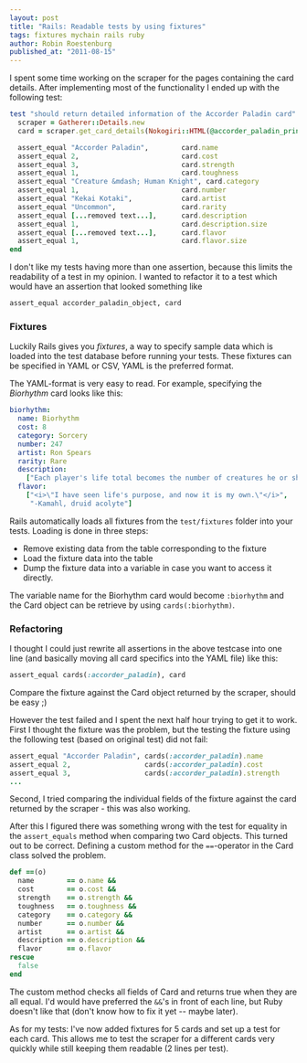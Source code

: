 ```yaml
---
layout: post
title: "Rails: Readable tests by using fixtures"
tags: fixtures mychain rails ruby
author: Robin Roestenburg
published_at: "2011-08-15"
---
```

I spent some time working on the scraper for the pages containing the card details. After implementing most of the functionality I ended up with the following test:

~~~ ruby
test "should return detailed information of the Accorder Paladin card" do
  scraper = Gatherer::Details.new
  card = scraper.get_card_details(Nokogiri::HTML(@accorder_paladin_printed_html))

  assert_equal "Accorder Paladin",        card.name
  assert_equal 2,                         card.cost
  assert_equal 3,                         card.strength
  assert_equal 1,                         card.toughness
  assert_equal "Creature &mdash; Human Knight", card.category
  assert_equal 1,                         card.number
  assert_equal "Kekai Kotaki",            card.artist
  assert_equal "Uncommon",                card.rarity
  assert_equal [...removed text...],      card.description
  assert_equal 1,                         card.description.size
  assert_equal [...removed text...],      card.flavor
  assert_equal 1,                         card.flavor.size
end
~~~

I don't like my tests having more than one assertion, because this limits the readability of a test in my opinion. I wanted to refactor it to a test which would have an assertion that looked something like

~~~ ruby
assert_equal accorder_paladin_object, card
~~~

### Fixtures
Luckily Rails gives you *fixtures*, a way to specify sample data which is loaded into the test database before running your tests. These fixtures can be specified in YAML or CSV, YAML is the preferred format.

The YAML-format is very easy to read. For example, specifying the *Biorhythm* card looks like this:

~~~ yaml
biorhythm:
  name: Biorhythm
  cost: 8
  category: Sorcery
  number: 247
  artist: Ron Spears
  rarity: Rare
  description:
    ["Each player's life total becomes the number of creatures he or she controls."]
  flavor:
    ["<i>\"I have seen life's purpose, and now it is my own.\"</i>",
     "‐Kamahl, druid acolyte"]
~~~

Rails automatically loads all fixtures from the `test/fixtures` folder into your tests. Loading is done in three steps:

*    Remove existing data from the table corresponding to the fixture
*    Load the fixture data into the table
*    Dump the fixture data into a variable in case you want to access it directly.

The variable name for the Biorhythm card would become `:biorhythm` and the Card object can be retrieve by using `cards(:biorhythm)`.

### Refactoring
I thought I could just rewrite all assertions in the above testcase into one line (and basically moving all card specifics into the YAML file) like this:

~~~ ruby
assert_equal cards(:accorder_paladin), card
~~~

Compare the fixture against the Card object returned by the scraper, should be easy ;)

However the test failed and I spent the next half hour trying to get it to work. First I thought the fixture was the problem, but the testing the fixture using the following test (based on original test) did not fail:

~~~ ruby
assert_equal "Accorder Paladin", cards(:accorder_paladin).name
assert_equal 2,                  cards(:accorder_paladin).cost
assert_equal 3,                  cards(:accorder_paladin).strength
...
~~~

Second, I tried comparing the individual fields of the fixture against the card returned by the scraper - this was also working.

After this I figured there was something wrong with the test for equality in the `assert_equals` method when comparing two Card objects. This turned out to be correct. Defining a custom method for the `==`-operator in the Card class solved the problem.

~~~ ruby
def ==(o)
  name        == o.name &&
  cost        == o.cost &&
  strength    == o.strength &&
  toughness   == o.toughness &&
  category    == o.category &&
  number      == o.number &&
  artist      == o.artist &&
  description == o.description &&
  flavor      == o.flavor
rescue
  false
end
~~~

The custom method checks all fields of Card and returns true when they are all equal. I'd would have preferred the `&&`'s in front of each line, but Ruby doesn't like that (don't know how to fix it yet -- maybe later).

As for my tests: I've now added fixtures for 5 cards and set up a test for each card. This allows me to test the scraper for a different cards very quickly while still keeping them readable (2 lines per test).
